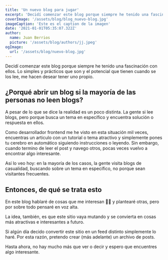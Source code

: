 ```yaml
---
title: 'Un nuevo blog para jugar'
excerpt: 'Decidí comenzar este blog porque siempre he tenido una fascinación con ellos. Lo simples y prácticos que son y el potencial que tienen cuando se los lee, me hacen desear tener uno propio.'
coverImage: '/assets/blog/blog_nuevo-blog.jpg'
imageCaption: 'Este es el caption de la imagen'
date: '2021-01-01T05:35:07.322Z'
author:
  name: Juan Berrios
  picture: '/assets/blog/authors/jj.jpeg'
ogImage:
  url: '/assets/blog/nuevo-blog.jpg'
---
```


Decidí comenzar este blog porque siempre he tenido una fascinación con ellos. Lo simples y prácticos que son y el potencial que tienen cuando se los lee, me hacen desear tener uno propio.

## ¿Porqué abrir un blog si la mayoría de las personas no leen blogs?

A pesar de lo que se dice la realidad es un poco distinta. La gente si lee blogs, pero porque busca un tema en específico y encuentra solución o respuesta en ellos.

Como desarrollador frontend me he visto en esta situación mil veces, encuentras un articulo con un tutorial o tema atractivo y simplemente pones tu cerebro en automático siguiendo instrucciones o leyendo. Sin embargo, cuando termino de leer el post y navego otros, pocas veces vuelvo a encontrar algo interesante.

Así lo veo hoy: en la mayoría de los casos, la gente visita blogs de casualidad, buscando sobre un tema en específico, no porque sean visitantes frecuentes.

## Entonces, de qué se trata esto

En este blog hablaré de cosas que me interesan 👨‍💻 y plantearé otras, pero por sobre todo pensaré en voz alta.

La idea, también, es que este sitio vaya mutando y se convierta en cosas más atractivas e interesantes a futuro.

Si algún día decido convertir este sitio en un feed distinto simplemente lo haré. Por esta razón, pretendo crear (más adelante) un archivo de posts.

Hasta ahora, no hay mucho más que ver o decir y espero que encuentres algo interesante.